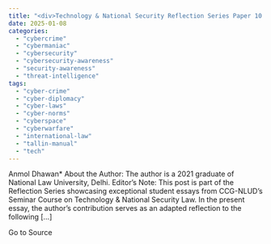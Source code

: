 ```yaml
---
title: "<div>Technology & National Security Reflection Series Paper 10: International Responsibility for Hacker-for-Hire Operations: The BellTrox Problem</div>"
date: 2025-01-08
categories: 
  - "cybercrime"
  - "cybermaniac"
  - "cybersecurity"
  - "cybersecurity-awareness"
  - "security-awareness"
  - "threat-intelligence"
tags: 
  - "cyber-crime"
  - "cyber-diplomacy"
  - "cyber-laws"
  - "cyber-norms"
  - "cyberspace"
  - "cyberwarfare"
  - "international-law"
  - "tallin-manual"
  - "tech"
---
```


Anmol Dhawan\* About the Author: The author is a 2021 graduate of National Law University, Delhi. Editor’s Note: This post is part of the Reflection Series showcasing exceptional student essays from CCG-NLUD’s Seminar Course on Technology & National Security Law. In the present essay, the author’s contribution serves as an adapted reflection to the following \[…\]

Go to Source
